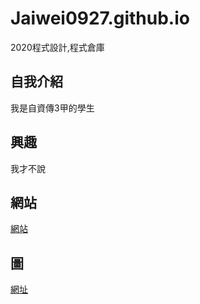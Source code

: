 # Jaiwei0927.github.io
2020程式設計,程式倉庫


##  自我介紹
我是自資傳3甲的學生

##  興趣
我才不說

##  網站
[網站](https://hackmd.io/?nav=overview)
## 圖
[網址](https%3A%2F%2Fwww.luoow.com%2Fdc_news%2Fcomic_ZzWd&psig=AOvVaw2blP7c6LJOqQzvPbRuN9c0&ust=1615378139353000&source=images&cd=vfe&ved=0CAIQjRxqFwoTCIDd3tWWo-8CFQAAAAAdAAAAABAD)

